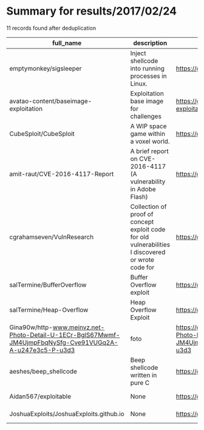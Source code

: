 
# Summary for results/2017/02/24
    
11 records found after deduplication

| full_name | description | html_url | matched_list | matched_count | pushed_at | size | stargazers_count | language | forks_count | vul_ids |
|----------------------------------------------------------------------------------------------------------|----------------------------------------------------------------------------------------------------|-----------------------------------------------------------------------------------------------------------------------------|------------------------------|-----------------|---------------------------|--------|--------------------|------------|---------------|-------------------|
| emptymonkey/sigsleeper | Inject shellcode into running processes in Linux. | https://github.com/emptymonkey/sigsleeper | ['shellcode'] | 1 | 2017-02-24 21:14:40+00:00 | 28 | 37 | C | 7 | [] |
| avatao-content/baseimage-exploitation | Exploitation base image for challenges | https://github.com/avatao-content/baseimage-exploitation | ['exploit'] | 1 | 2017-02-24 15:05:14+00:00 | 8 | 0 | Shell | 0 | [] |
| CubeSploit/CubeSploit | A WIP space game within a voxel world. | https://github.com/CubeSploit/CubeSploit | ['sploit'] | 1 | 2017-02-24 15:45:45+00:00 | 130 | 2 | GDScript | 2 | [] |
| amit-raut/CVE-2016-4117-Report | A brief report on CVE-2016-4117 (A vulnerability in Adobe Flash) | https://github.com/amit-raut/CVE-2016-4117-Report | ['cve-2'] | 1 | 2017-02-24 13:17:14+00:00 | 236 | 1 | nan | 1 | ['CVE-2016-4117'] |
| cgrahamseven/VulnResearch | Collection of proof of concept exploit code for old vulnerabilities I discovered or wrote code for | https://github.com/cgrahamseven/VulnResearch | ['exploit'] | 1 | 2017-02-24 04:09:07+00:00 | 9 | 0 | Python | 0 | [] |
| salTermine/BufferOverflow | Buffer Overflow exploit | https://github.com/salTermine/BufferOverflow | ['exploit'] | 1 | 2017-02-24 13:26:31+00:00 | 0 | 0 | | 0 | [] |
| salTermine/Heap-Overflow | Heap Overflow Exploit | https://github.com/salTermine/Heap-Overflow | ['exploit', 'heap overflow'] | 2 | 2017-02-24 13:45:29+00:00 | 0 | 0 | nan | 0 | [] |
| Gina90w/http-www.meinvz.net-Photo-Detail-U-1ECr-BglS67Mwmf-JM4UjmpFbqNySfg-Cve91VUGq2A-A-u247e3c5-P-u3d3 | foto | https://github.com/Gina90w/http-www.meinvz.net-Photo-Detail-U-1ECr-BglS67Mwmf-JM4UjmpFbqNySfg-Cve91VUGq2A-A-u247e3c5-P-u3d3 | ['cve-2'] | 1 | 2017-02-24 13:56:23+00:00 | 0 | 0 | nan | 0 | [] |
| aeshes/beep_shellcode | Beep shellcode written in pure C | https://github.com/aeshes/beep_shellcode | ['shellcode'] | 1 | 2017-02-24 15:23:15+00:00 | 4 | 2 | C | 0 | [] |
| Aidan567/exploitable | None | https://github.com/Aidan567/exploitable | ['exploit'] | 1 | 2017-02-24 20:01:24+00:00 | 0 | 0 | | 0 | [] |
| JoshuaExploits/JoshuaExploits.github.io | None | https://github.com/JoshuaExploits/JoshuaExploits.github.io | ['exploit'] | 1 | 2017-02-24 21:19:22+00:00 | 3 | 0 | HTML | 0 | [] |
